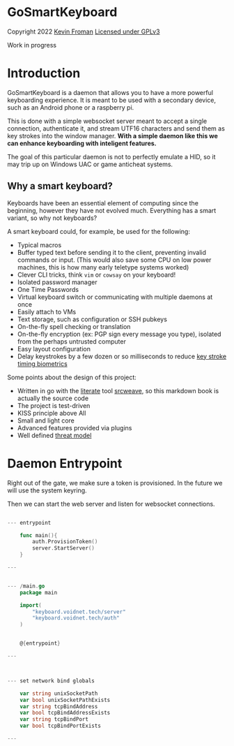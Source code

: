 # GoSmartKeyboard


Copyright 2022 [Kevin Froman](https://chaoswebs.net/) [Licensed under GPLv3](LICENSE.md)

Work in progress

# Introduction

GoSmartKeyboard is a daemon that allows you to have a more powerful keyboarding experience. It is meant to be used with a secondary device, such as an Android phone or a raspberry pi.


This is done with a simple websocket server meant to accept a single connection, authenticate it, and stream UTF16 characters and send them as key strokes into the window manager. **With a simple daemon like this we can enhance keyboarding with inteligent features.**

The goal of this particular daemon is not to perfectly emulate a HID, so it may trip up on Windows UAC or game anticheat systems.



## Why a smart keyboard?

Keyboards have been an essential element of computing since the beginning, however they have not evolved much. Everything has a smart variant, so why not keyboards?

A smart keyboard could, for example, be used for the following:

* Typical macros
* Buffer typed text before sending it to the client, preventing invalid commands or input. (This would also save some CPU on low power machines, this is how many early teletype systems worked)
* Clever CLI tricks, think `vim` or `cowsay` on your keyboard!
* Isolated password manager
* One Time Passwords
* Virtual keyboard switch or communicating with multiple daemons at once
* Easily attach to VMs
* Text storage, such as configuration or SSH pubkeys
* On-the-fly spell checking or translation
* On-the-fly encryption (ex: PGP sign every message you type), isolated from the perhaps untrusted computer
* Easy layout configuration
* Delay keystrokes by a few dozen or so milliseconds to reduce [key stroke timing biometrics](https://en.wikipedia.org/wiki/Keystroke_dynamics)



Some points about the design of this project:

* Written in go with the [literate](https://en.wikipedia.org/wiki/Literate_programming) tool [srcweave](https://github.com/justinmeiners/srcweave), so this
markdown book is actually the source code
* The project is test-driven
* KISS principle above All
* Small and light core
* Advanced features provided via plugins
* Well defined [threat model](ThreatModel.md)


# Daemon Entrypoint


Right out of the gate, we make sure a token is provisioned. In the future we will use the system keyring.

Then we can start the web server and listen for websocket connections.

``` go

--- entrypoint

    func main(){
        auth.ProvisionToken()
        server.StartServer()
    }

---


--- /main.go
    package main

    import(
        "keyboard.voidnet.tech/server"
        "keyboard.voidnet.tech/auth"
    )


    @{entrypoint}

---



--- set network bind globals

    var string unixSocketPath
    var bool unixSocketPathExists
    var string tcpBindAddress
    var bool tcpBindAddressExists
    var string tcpBindPort
    var bool tcpBindPortExists

---
```